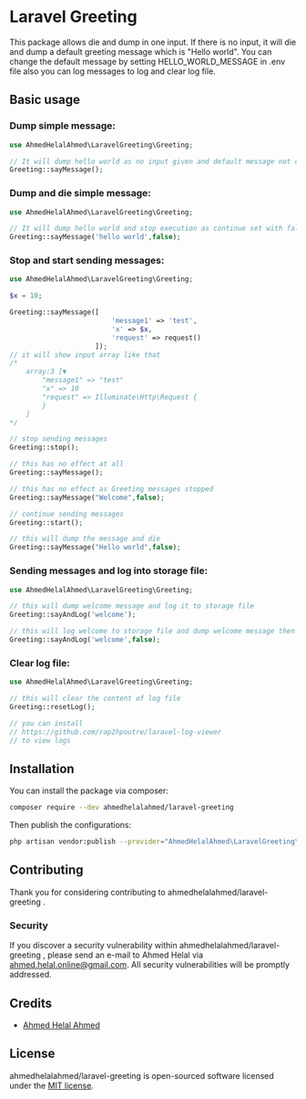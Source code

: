 # Laravel Greeting

This package allows die and dump in one input. If there is no input, it will die and dump a default greeting message which is "Hello world".
You can change the default message by setting HELLO_WORLD_MESSAGE in .env file also you can log messages to log and clear log file.

## Basic usage

### Dump simple message:

```php
use AhmedHelalAhmed\LaravelGreeting\Greeting;

// It will dump hello world as no input given and default message not changed
Greeting::sayMessage();
```

### Dump and die simple message:

```php
use AhmedHelalAhmed\LaravelGreeting\Greeting;

// It will dump hello world and stop execution as continue set with false
Greeting::sayMessage('hello world',false);
```

### Stop and start sending messages:

```php
use AhmedHelalAhmed\LaravelGreeting\Greeting;

$x = 10;

Greeting::sayMessage([
                         'message1' => 'test',
                         'x' => $x,
                         'request' => request()
                     ]);
// it will show input array like that
/*
    array:3 [▼
        "message1" => "test"
        "x" => 10
        "request" => Illuminate\Http\Request {
        }
    ]
*/

// stop sending messages
Greeting::stop();

// this has no effect at all
Greeting::sayMessage();

// this has no effect as Greeting messages stopped
Greeting::sayMessage("Welcome",false);

// continue sending messages
Greeting::start();

// this will dump the message and die
Greeting::sayMessage("Hello world",false);
```

### Sending messages and log into storage file:

```php
use AhmedHelalAhmed\LaravelGreeting\Greeting;

// this will dump welcome message and log it to storage file
Greeting::sayAndLog('welcome');

// this will log welcome to storage file and dump welcome message then stop execution
Greeting::sayAndLog('welcome',false);
```

### Clear log file:

```php
use AhmedHelalAhmed\LaravelGreeting\Greeting;

// this will clear the content of log file
Greeting::resetLog();

// you can install
// https://github.com/rap2hpoutre/laravel-log-viewer
// to view logs
```

## Installation

You can install the package via composer:

```bash
composer require --dev ahmedhelalahmed/laravel-greeting
```

Then publish the configurations:

```bash
php artisan vendor:publish --provider="AhmedHelalAhmed\LaravelGreeting\LaravelGreetingServiceProvider"
```

## Contributing

Thank you for considering contributing to ahmedhelalahmed/laravel-greeting .

### Security

If you discover a security vulnerability within ahmedhelalahmed/laravel-greeting , please send an e-mail to Ahmed Helal via ahmed.helal.online@gmail.com. All security vulnerabilities will be promptly addressed.

## Credits

- [Ahmed Helal Ahmed](https://github.com/ahmedhelalahmed)

## License

ahmedhelalahmed/laravel-greeting is open-sourced software licensed under the [MIT license](https://opensource.org/licenses/MIT).
